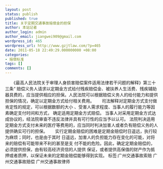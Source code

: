 ```yaml
---
layout: post
status: publish
published: true
title: 关于定期交通事故赔偿金的担保
author: 本站记者
author_login: admin
author_email: jiangwei909@gmail.com
wordpress_id: 465
wordpress_url: http://www.gzjtlaw.com/?p=465
date: 2011-05-18 22:49:29.000000000 +08:00
categories:
- 赔偿标准
tags: []
comments: []
---
```

 　　《最高人民法院关于审理人身损害赔偿案件适用法律若干问题的解释》第三十三条&ldquo; 赔偿义务人请求以定期金方式给付残疾赔偿金、被扶养人生活费、残疾辅助器具费的，应当提供相应的担保。人民法院可以根据赔偿义务人的给付能力和提供担保的情况，确定以定期金方式给付相关费用。　　 司法解释对定期金方式支付做肯定性的规定，可以根据数额的大小 、受害人需求程度、当事人的履行能力等因素确定支付时间和方式， 确定适用定期金方式赔偿。 当事人对采用定期金方式达成协议的，经法院审查不违反法律并具有可行性的应当予以认可。 法院判决适用定期金方式支付未来的医疗等费用的，应当同时判决加害人或者负有赔偿义务的人提供确实可行的担保。　　 实行定期金赔偿的困难是定期金赔偿时日遥远，执行较为麻烦；同时，也是由于其时 日遥远，加害人的负担能力存在变化的可能，对将来的赔偿有可能带来不利的甚至是支 付不能的危险。因此，确定定期金赔偿的，必须提供担保，由有较高经济资信的人提供 保证，或者提供高保值的财产作为抵押或者质押，以保证未来的定期金赔偿能够得到实现。 标签:广州交通事故索赔 广州交通事故赔偿 广州交通事故律师
